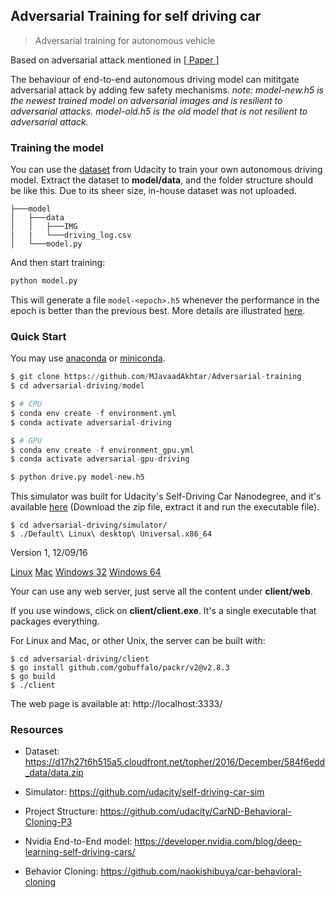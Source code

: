 ## Adversarial Training for self driving car

> Adversarial training for autonomous vehicle

Based on adversarial attack mentioned in [[ Paper ]](https://arxiv.org/abs/2103.09151)

The behaviour of end-to-end autonomous driving model can mititgate adversarial attack by adding few safety mechanisms.
_note: model-new.h5 is the newest trained model on adversarial images and is resilient to adversarial attacks. model-old.h5 is the old model that is not resilient to adversarial attack._


### Training the model

You can use the [dataset](https://d17h27t6h515a5.cloudfront.net/topher/2016/December/584f6edd_data/data.zip) from Udacity to train your own autonomous driving model. Extract the dataset to **model/data**, and the folder structure should be like this. Due to its sheer size, in-house dataset was not uploaded.

```
├───model
│   ├───data
│   │   ├───IMG
|   |   └───driving_log.csv
│   └───model.py
```

And then start training:

```python
python model.py
```

This will generate a file `model-<epoch>.h5` whenever the performance in the epoch is better than the previous best. More details are illustrated [here](https://github.com/udacity/CarND-Behavioral-Cloning-P3).


### Quick Start

You may use [anaconda](https://www.continuum.io/downloads) or [miniconda](https://conda.io/miniconda.html). 

```python
$ git clone https://github.com/MJavaadAkhtar/Adversarial-training
$ cd adversarial-driving/model

$ # CPU
$ conda env create -f environment.yml
$ conda activate adversarial-driving

$ # GPU
$ conda env create -f environment_gpu.yml
$ conda activate adversarial-gpu-driving

$ python drive.py model-new.h5 
```

This simulator was built for Udacity's Self-Driving Car Nanodegree, and it's available [here](https://github.com/udacity/self-driving-car-sim) (Download the zip file, extract it and run the executable file).

```
$ cd adversarial-driving/simulator/
$ ./Default\ Linux\ desktop\ Universal.x86_64
```

Version 1, 12/09/16

[Linux](https://d17h27t6h515a5.cloudfront.net/topher/2016/November/5831f0f7_simulator-linux/simulator-linux.zip)
[Mac](https://d17h27t6h515a5.cloudfront.net/topher/2016/November/5831f290_simulator-macos/simulator-macos.zip)
[Windows 32](https://d17h27t6h515a5.cloudfront.net/topher/2016/November/5831f4b6_simulator-windows-32/simulator-windows-32.zip)
[Windows 64](https://d17h27t6h515a5.cloudfront.net/topher/2016/November/5831f3a4_simulator-windows-64/simulator-windows-64.zip)


Your can use any web server, just serve all the content under **client/web**.

If you use windows, click on **client/client.exe**. It's a single executable that packages everything.

For Linux and Mac, or other Unix, the server can be built with:

```
$ cd adversarial-driving/client
$ go install github.com/gobuffalo/packr/v2@v2.8.3
$ go build
$ ./client
```

The web page is available at: http://localhost:3333/



### Resources

- Dataset: https://d17h27t6h515a5.cloudfront.net/topher/2016/December/584f6edd_data/data.zip

- Simulator: https://github.com/udacity/self-driving-car-sim

- Project Structure: https://github.com/udacity/CarND-Behavioral-Cloning-P3

- Nvidia End-to-End model: https://developer.nvidia.com/blog/deep-learning-self-driving-cars/

- Behavior Cloning: https://github.com/naokishibuya/car-behavioral-cloning
